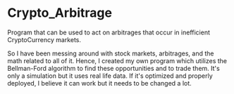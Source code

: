# Crypto_Arbitrage
Program that can be used to act on arbitrages that occur in inefficient CryptoCurrency markets.

So I have been messing around with stock markets, arbitrages, and the math related to all of it. Hence, I created my own program which utilizes the Bellman-Ford algorithm to find these opportunities and to trade them. It's only a simulation but it uses real life data. If it's optimized and properly deployed, I believe it can work but it needs to be changed a lot.
